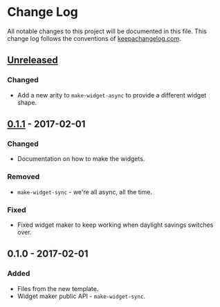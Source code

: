 # Change Log
All notable changes to this project will be documented in this file. This change log follows the conventions of [keepachangelog.com](http://keepachangelog.com/).

## [Unreleased]
### Changed
- Add a new arity to `make-widget-async` to provide a different widget shape.

## [0.1.1] - 2017-02-01
### Changed
- Documentation on how to make the widgets.

### Removed
- `make-widget-sync` - we're all async, all the time.

### Fixed
- Fixed widget maker to keep working when daylight savings switches over.

## 0.1.0 - 2017-02-01
### Added
- Files from the new template.
- Widget maker public API - `make-widget-sync`.

[Unreleased]: https://github.com/your-name/clojure-web/compare/0.1.1...HEAD
[0.1.1]: https://github.com/your-name/clojure-web/compare/0.1.0...0.1.1
